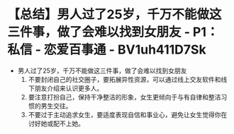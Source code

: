 # 【总结】男人过了25岁，千万不能做这三件事，做了会难以找到女朋友 - P1：私信 - 恋爱百事通 - BV1uh411D7Sk

-   男人过了25岁，千万不能做这三件事，做了会难以找到女朋友
    1.  不要封闭自己的社交圈子，要拓展异性资源，可以通过线上交友软件和线下朋友介绍来认识更多人。
    2.  要注意打扮自己，保持干净整洁的形象，女生更倾向于与有自律和整洁习惯的男生交往。
    3.  不要过于主动追求女生，要适度表现自信和事业心，避免让女生觉得你在讨好她或配不上她。